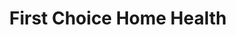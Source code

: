 ---
title: "First Choice Home Health"
url: /bozeman/first-choice-home-health/
shop: Sanitätshaus
---